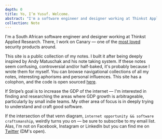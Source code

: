 ```yaml
---
depth: 0
title: Yo, I’m Yusuf. Welcome.
abstract: "I'm a software engineer and designer working at Thinkst Applied Research. There, I work on Canary — one of the most loved security products around. If Stripe's goal is to increase the GDP of the internet — I'm interested in finding and researching the areas where GDP growth is arbitrageable by small indie teams. My other area of focus is in deeply trying to understand and craft great software."
collection: Note
---
```

I'm a South African software engineer and designer working at Thinkst Applied Research. There, I work on <inter-link href="canary">Canary</inter-link> — one of the [most loved](https://canary.tools/love) security products around.

This site is a public collection of my notes. I built it after being deeply inspired by <inter-link href="andy-matuschak">Andy Matuschak</inter-link> and <inter-link href="andy-matuschaks-note-taking-system">his note taking system</inter-link>. If these notes seem confusing, controversial and/or half-baked, it's probably because I wrote them for myself. You can browse navigational collections of <inter-link href="notes">all my notes</inter-link>, <inter-link href="aphorisms">interesting aphorisms</inter-link> and <inter-link href="influences">personal influences</inter-link>. This site has a <inter-link href="colophon">colophon</inter-link>, and the code is open sourced [here](https://github.com/ycpso/ycpso).

If <inter-link href="stripe">Stripe</inter-link>’s goal is to increase the GDP of the internet — I'm interested in finding and researching the areas where GDP growth is arbitrageable, particularly by small indie teams. My other area of focus is in deeply trying to understand and craft <inter-link href="good-software">good software</inter-link>.

If the intersection of that venn diagram, `internet opportunity && software craftsmanship`, weirdly turns you on — be sure to subscribe to <inter-link href="email-list">my email list</inter-link>. Alas, I'm not on Facebook, Instagram or LinkedIn but you can find me on [Twitter](https://twitter.com/ycpso) (DM's open).

<newsletter-form></newsletter-form>
